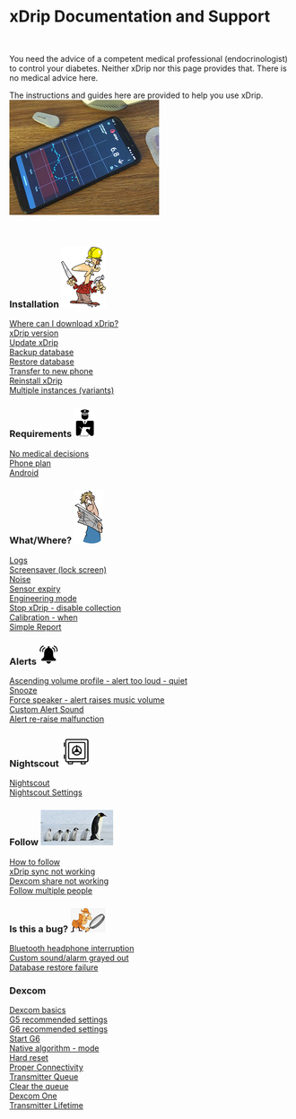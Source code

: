 # xDrip Documentation and Support  
  
<br/>  
  
You need the advice of a competent medical professional (endocrinologist) to control your diabetes. Neither xDrip nor this page provides that. There is no medical advice here.  

The instructions and guides here are provided to help you use xDrip.  
![](./docs/images/xDinaction.png)  
  
<br/>  
  
### Installation  ![](./docs/images/Install.png)
[Where can I download xDrip?](./docs/Download-xDrip.md)  
[xDrip version](./docs/xDrip-Version.md)  
[Update xDrip](./docs/Updates.md)  
[Backup database](./docs/Backup-Database.md)  
[Restore database](./docs/Restore-Database.md)  
[Transfer to new phone](./docs/New-Phone.md)  
[Reinstall xDrip](./docs/Reinstall.md)  
[Multiple instances (variants)](./docs/Variants.md)  
  
  
### Requirements  ![](./docs/images/Requirements.png)  
[No medical decisions](./docs/Medical.md)  
[Phone plan](./docs/Smartphone-Requirements.md)  
[Android](./docs/Android.md)  
  
  
### What/Where?  ![](./docs/images/Directions.png)  
[Logs](./docs/Logs.md)  
[Screensaver (lock screen)](./docs/Screensaver.md)  
[Noise](./docs/Noise.md)  
[Sensor expiry](./docs/Sensor-Expiry.md)  
[Engineering mode](./docs/Engineering-Mode.md)  
[Stop xDrip - disable collection](./docs/Stop-xDrip.md)  
[Calibration - when](./docs/Calibration)  
[Simple Report](./docs/Report.md)  
  
  
### Alerts  ![](./docs/images/Alert.png)  
[Ascending volume profile - alert too loud - quiet](./docs/Ascending-volume-profile.md)  
[Snooze](./docs/Snooze.md)  
[Force speaker - alert raises music volume](./docs/Force-Speaker.md)  
[Custom Alert Sound](./docs/Custom-Alert-Sound.md)  
[Alert re-raise malfunction](./docs/Alert-re‐raise-malfunction.md)  
  
  
### Nightscout  ![](./docs/images/Safe.png)
[Nightscout](./docs/Nightscout.md)  
[Nightscout Settings](./docs/Nightscout-Settings.md)  
  
  
### Follow  ![](./docs/images/Follow.png)  
[How to follow](./docs/How-to-follow.md)  
[xDrip sync not working](./docs/xDrip-Sync-not-working.md)  
[Dexcom share not working](./docs/Dexcom-share-delta-format-change.md)  
[Follow multiple people](./docs/Variants.md)  
  
    
### Is this a bug?  ![](./docs/images/Inspector.png)  
[Bluetooth headphone interruption](./docs/Bluetooth-headphone-interruption.md)  
[Custom sound/alarm grayed out](./docs/Custom-sound-grayed-out.md)  
[Database restore failure](./docs/Database-restore-failure.md)  
  
  
### Dexcom  
[Dexcom basics](./docs/Dexcom-Basics.md)  
[G5 recommended settings](./docs/G5-Recommended-Settings.md)  
[G6 recommended settings](./docs/G6-Recommended-Settings.md)  
[Start G6](./docs/Starting-G6.md)  
[Native algorithm - mode](./docs/Native-Algorithm.md)  
[Hard reset](./docs/Hard-Reset.md)  
[Proper Connectivity](./docs/Proper-connectivity.md)  
[Transmitter Queue](./docs/Transmitter-Queue.md)  
[Clear the queue](./docs/Clear-queue.md)  
[Dexcom One](./docs/Dexcom-One.md)  
[Transmitter Lifetime](./docs/Transmitter-lifetime.md)  

